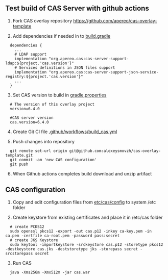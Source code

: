 ## Test build of CAS Server with github actions

1. Fork CAS overlay repository
   https://github.com/apereo/cas-overlay-template

2. Add dependencies if needed in to [build.gradle](build.gradle)
```
  dependencies { 
    ...
    # LDAP support
    implementation "org.apereo.cas:cas-server-support-ldap:${project.'cas.version'}" 
    # Services definitions in JSON files support
    implementation "org.apereo.cas:cas-server-support-json-service-registry:${project.'cas.version'}"
    ...
  }
```

3. Set CAS version to build in [gradle.properties](gradle.properties)
```
  # The version of this overlay project
  version=6.4.0

  #CAS server version
  cas.version=6.4.0
```

4. Create Git CI file [.github/workflows/build_cas.yml](.github/workflows/build_cas.yml)

5. Push changes into repository
```
  git remote set-url origin git@github.com:alexeysmovzh/cas-overlay-template.git
  git commit -am 'new CAS configuration'
  git push
```

6. When Github actions completes build download and unzip artifact


## CAS configuration
1. Copy and edit configuration files from 
 [etc/cas/config](etc/cas/config) to system /etc folder

2. Create keystore from existing certificates and place it in /etc/cas folder
```
  # create PCKS12
  sudo openssl pkcs12 -export -out cas.p12 -inkey ca-key.pem -in ca.pem -certfile ca-root.pem -password pass:secret
  # create JKS Keystore
  sudo keytool -importkeystore -srckeystore cas.p12 -storetype pkcs12 -destkeystore cas.jks -deststoretype jks -storepass secret -srcstorepass secret
```

3. Run CAS
```
  java -Xms256m -Xmx512m -jar cas.war 
```
